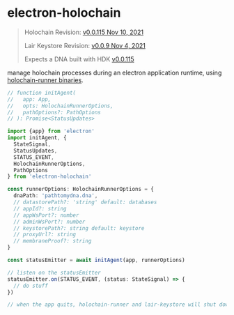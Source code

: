 # electron-holochain

> Holochain Revision: [v0.0.115 Nov 10, 2021](https://github.com/holochain/holochain/releases/tag/holochain-0.0.115)
> 
> Lair Keystore Revision: [v0.0.9 Nov 4, 2021](https://github.com/holochain/lair/releases/tag/v0.0.9)
>
> Expects a DNA built with HDK [v0.0.115](https://docs.rs/hdk/0.0.115/hdk/index.html)

manage holochain processes during an electron application runtime, using [holochain-runner binaries](https://github.com/Sprillow/holochain-runner).

```typescript
// function initAgent(
//   app: App,
//   opts: HolochainRunnerOptions,
//   pathOptions?: PathOptions
// ): Promise<StatusUpdates>

import {app} from 'electron'
import initAgent, {
  StateSignal,
  StatusUpdates,
  STATUS_EVENT,
  HolochainRunnerOptions,
  PathOptions
} from 'electron-holochain'

const runnerOptions: HolochainRunnerOptions = {
  dnaPath: 'pathtomydna.dna',
  // datastorePath?: 'string' default: databases
  // appId?: string
  // appWsPort?: number
  // adminWsPort?: number
  // keystorePath?: string default: keystore
  // proxyUrl?: string
  // membraneProof?: string
}

const statusEmitter = await initAgent(app, runnerOptions)

// listen on the statusEmitter
statusEmitter.on(STATUS_EVENT, (status: StateSignal) => {
  // do stuff
})

// when the app quits, holochain-runner and lair-keystore will shut down automatically
```
